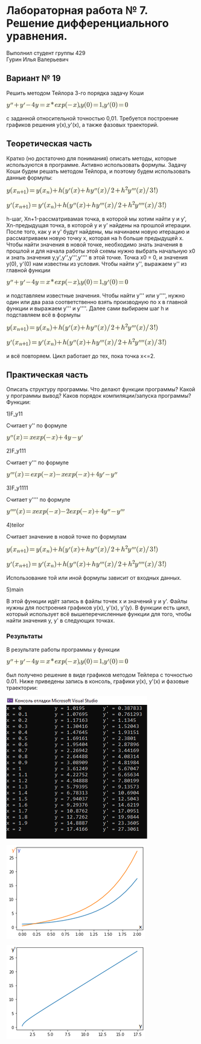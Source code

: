 # Лабораторная работа № 7. Решение дифференциального уравнения.

Выполнил студент группы 429  
Гурин Илья Валерьевич

## Вариант № 19
Решить методом Тейлора 3-го порядка задачу Коши

![mainfunc](mainfunc.png)

с заданной относительной точностью 0,01.
Требуется построение графиков решения y(x),y'(x), а также фазовых траекторий.

## Теоретическая часть
Кратко (но достаточно для понимания) описать методы, которые используются в программе. Активно использовать формулы.
Задачу Коши будем решать методом Тейлора, и поэтому будем использовать данные формулы:

![f1](f1.png)

![f2](f2.png)

h-шаг, Xn+1-рассматривамая точка, в которой мы хотим найти y и y', Xn-предыдущая точка, в которой y и y' найдены на прошлой итерации. После того, как y и y' будут найдены, мы начинаем новую итерацию и рассматриваем новую точку x, которая на h больше предыдущей x. Чтобы найти значения в новой точке, необходимо знать значения в прошлой и для начала работы этой схемы нужно выбрать начальную x0 и знать значения y,y',y'',y''',y'''' в этой точке. Точка x0 = 0, и значения y(0), y'(0) нам известны из условия. Чтобы найти y'', выражаем y'' из главной функции

![mainfunc](mainfunc.png)

и подставляем известные значения. Чтобы найти y''' или y'''', нужно один или два раза соответственно взять производную по x в главной функции и выражаем y''' и y''''. Далее сами выбираем шаг h и подставляем всё в формулы

![f1](f1.png)

![f2](f2.png)

и всё повторяем. Цикл работает до тех, пока точка x<=2.
## Практическая часть
Описать структуру программы. Что делают функции программы? Какой у программы вывод? Каков порядок компиляции/запуска программы?
Функции:

1)F_y11

Считает y'' по формуле

![f_y11](f_y11.png)

2)F_y111

Считает y''' по формуле

![f_y111](f_y111.png)

3)F_y1111

Считает y'''' по формуле

![f_y1111](f_y1111.png)

4)teilor

Считает значение в новой точке по формулам

![f1](f1.png)

![f2](f2.png)

Использование той или иной формулы зависит от входных данных.

5)main

В этой функции идёт запись в файлы точек x и значений y и y'. Файлы нужны для построения графиков y(x), y'(x), y'(y). В функции есть цикл, который использует всё вышеперечисленные функции для того, чтобы найти значения y, y' в следующих точках.
### Результаты
В результате работы программы у функции 

![mainfunc](mainfunc.png)

был получено решение в виде графиков методом Тейлера с точностью 0.01. Ниже приведены запись в консоль, графики y(x), y'(x) и фазовые траектории:

![rescon](rescon.png)

![lab7](lab7.png)

![phaza](phaza.png)
